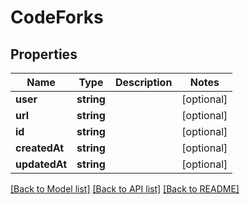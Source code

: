 # CodeForks

## Properties

Name | Type | Description | Notes
------------ | ------------- | ------------- | -------------
**user** | **string** |  | [optional] 
**url** | **string** |  | [optional] 
**id** | **string** |  | [optional] 
**createdAt** | **string** |  | [optional] 
**updatedAt** | **string** |  | [optional] 

[[Back to Model list]](../../README.md#documentation-for-models) [[Back to API list]](../../README.md#documentation-for-api-endpoints) [[Back to README]](../../README.md)


